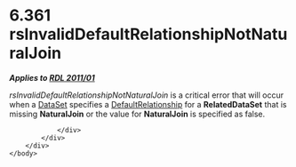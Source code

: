 <html dir="LTR" xmlns:mshelp="http://msdn.microsoft.com/mshelp" xmlns:ddue="http://ddue.schemas.microsoft.com/authoring/2003/5" xmlns:xlink="http://www.w3.org/1999/xlink" xmlns:tool="http://www.microsoft.com/tooltip">
    <head>
        <meta http-equiv="Content-Type" content="text/html; CHARSET=utf-8"></meta>
        <meta name="save" content="history"></meta>
        <title>6.361 rsInvalidDefaultRelationshipNotNaturalJoin</title>
        <xml>
            <mshelp:toctitle title="6.361 rsInvalidDefaultRelationshipNotNaturalJoin"></mshelp:toctitle>
            <mshelp:rltitle title="[MS-RDL]: rsInvalidDefaultRelationshipNotNaturalJoin"></mshelp:rltitle>
            <mshelp:keyword index="A" term="1f74cb53-2cb0-4509-b3fb-10c3707b78fa"></mshelp:keyword>
            <mshelp:attr name="DCSext.ContentType" value="open specification"></mshelp:attr>
            <mshelp:attr name="AssetID" value="1f74cb53-2cb0-4509-b3fb-10c3707b78fa"></mshelp:attr>
            <mshelp:attr name="TopicType" value="kbRef"></mshelp:attr>
            <mshelp:attr name="DCSext.Title" value="[MS-RDL]: rsInvalidDefaultRelationshipNotNaturalJoin" />
        </xml>
    </head>
    <body>
        <div id="header">
            <h1 class="heading">6.361 rsInvalidDefaultRelationshipNotNaturalJoin</h1>
        </div>
        <div id="mainSection">
            <div id="mainBody">
                <div id="allHistory" class="saveHistory"></div>
                <div id="sectionSection0" class="section" name="collapseableSection">
                    

<p><b><i>Applies to </i></b><a href="bf2bab1a-b608-4bcc-b718-1cc1baa9579c.md"><b><i>RDL 2011/01</i></b></a></p>

<p><i>rsInvalidDefaultRelationshipNotNaturalJoin</i> is a
critical error that will occur when a <a href="a14782b0-2e2f-4305-83a3-3de3fd750b6a.md">DataSet</a> specifies a <a href="9fa528f6-2956-4f90-98c8-831aeb45aa26.md">DefaultRelationship</a> for a <b>RelatedDataSet</b>
that is missing <b>NaturalJoin</b> or the value for <b>NaturalJoin</b> is
specified as false.</p>


                </div>
            </div>
        </div>
    </body>
</html>